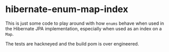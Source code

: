 # hibernate-enum-map-index

This is just some code to play around with how `enums` behave when used in the Hibernate JPA implementation, especially when used as an index on a `Map`.

The tests are hackneyed and the build pom is over engineered.
